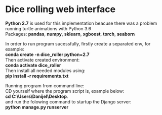# Dice rolling web interface

<b>Python 2.7</b> is used for this implementation beacuse there was a problem running turtle animations with Python 3.6<br />
Packages: <b>pandas</b>, <b>numpy</b>, <b>sklearn</b>, <b>xgboost</b>, <b>torch</b>, <b>seaborn</b>

In order to run program sucessfully, firstly create a separated env, for example:<br />
<b>conda create -n dice_roller python=2.7</b> <br />
Then activate created environment:</br>
<b>conda activate dice_roller</b></br>
Then install all needed modules using:<br />
<b>pip install -r requirements.txt</b>

Running program from command line:<br />
CD yourself where the program script is, example below:<br />
<b>cd C:\Users\Danijel\Desktop</b>.<br />
and run the folowing command to startup the Django server:<br />
<b>python manage.py runserver</b><br/>

